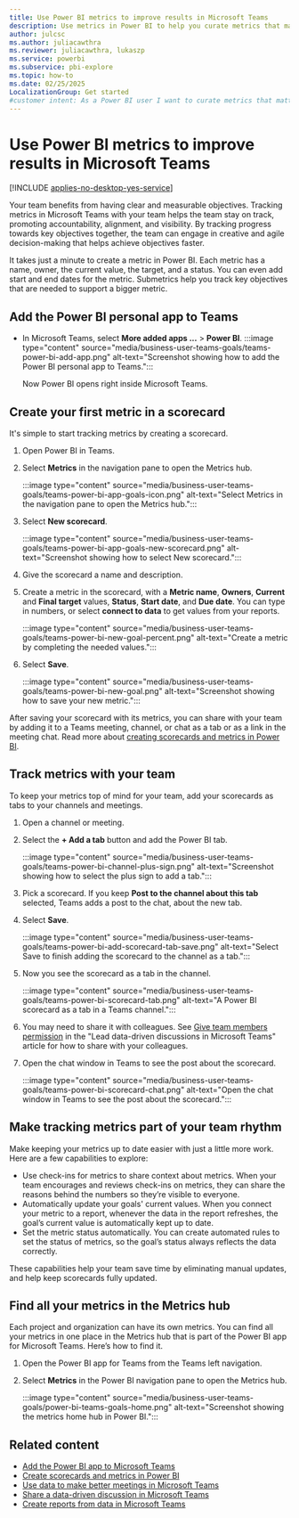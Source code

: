 ```yaml
---
title: Use Power BI metrics to improve results in Microsoft Teams
description: Use metrics in Power BI to help you curate metrics that matter, assign them to the right people, and track over time.
author: julcsc
ms.author: juliacawthra
ms.reviewer: juliacawthra, lukaszp
ms.service: powerbi
ms.subservice: pbi-explore
ms.topic: how-to
ms.date: 02/25/2025
LocalizationGroup: Get started
#customer intent: As a Power BI user I want to curate metrics that matter.
---
```



# Use Power BI metrics to improve results in Microsoft Teams

[!INCLUDE [applies-no-desktop-yes-service](../includes/applies-no-desktop-yes-service.md)]

Your team benefits from having clear and measurable objectives. Tracking metrics in Microsoft Teams with your team helps the team stay on track, promoting accountability, alignment, and visibility. By tracking progress towards key objectives together, the team can engage in creative and agile decision-making that helps achieve objectives faster.

It takes just a minute to create a metric in Power BI. Each metric has a name, owner, the current value, the target, and a status. You can even add start and end dates for the metric. Submetrics help you track key objectives that are needed to support a bigger metric.

## Add the Power BI personal app to Teams

- In Microsoft Teams, select **More added apps ...** > **Power BI**.
    :::image type="content" source="media/business-user-teams-goals/teams-power-bi-add-app.png" alt-text="Screenshot showing how to add the Power BI personal app to Teams.":::

    Now Power BI opens right inside Microsoft Teams.

## Create your first metric in a scorecard

It's simple to start tracking metrics by creating a scorecard.

1. Open Power BI in Teams.
2. Select **Metrics** in the navigation pane to open the Metrics hub.

    :::image type="content" source="media/business-user-teams-goals/teams-power-bi-app-goals-icon.png" alt-text="Select Metrics in the navigation pane to open the Metrics hub.":::

3. Select **New scorecard**.

    :::image type="content" source="media/business-user-teams-goals/teams-power-bi-app-goals-new-scorecard.png" alt-text="Screenshot showing how to select New scorecard.":::

4. Give the scorecard a name and description.
5. Create a metric in the scorecard, with a **Metric name**, **Owners**, **Current** and **Final target** values, **Status**, **Start date**, and **Due date**. You can type in numbers, or select **connect to data** to get values from your reports.

    :::image type="content" source="media/business-user-teams-goals/teams-power-bi-new-goal-percent.png" alt-text="Create a metric by completing the needed values.":::

6. Select **Save**.

    :::image type="content" source="media/business-user-teams-goals/teams-power-bi-new-goal.png" alt-text="Screenshot showing how to save your new metric.":::

After saving your scorecard with its metrics, you can share with your team by adding it to a Teams meeting, channel, or chat as a tab or as a link in the meeting chat. Read more about [creating scorecards and metrics in Power BI](../create-reports/service-goals-introduction.md).

## Track metrics with your team

To keep your metrics top of mind for your team, add your scorecards as tabs to your channels and meetings.

1. Open a channel or meeting.
2. Select the **+ Add a tab** button and add the Power BI tab.

    :::image type="content" source="media/business-user-teams-goals/teams-power-bi-channel-plus-sign.png" alt-text="Screenshot showing how to select the plus sign to add a tab.":::

3. Pick a scorecard. If you keep **Post to the channel about this tab** selected, Teams adds a post to the chat, about the new tab.

4. Select **Save**.

    :::image type="content" source="media/business-user-teams-goals/teams-power-bi-add-scorecard-tab-save.png" alt-text="Select Save to finish adding the scorecard to the channel as a tab.":::

5. Now you see the scorecard as a tab in the channel.

    :::image type="content" source="media/business-user-teams-goals/teams-power-bi-scorecard-tab.png" alt-text="A Power BI scorecard as a tab in a Teams channel.":::

6. You may need to share it with colleagues. See [Give team members permission](business-user-teams-share-data.md#give-team-members-permission) in the "Lead data-driven discussions in Microsoft Teams" article for how to share with your colleagues.

7. Open the chat window in Teams to see the post about the scorecard.

    :::image type="content" source="media/business-user-teams-goals/teams-power-bi-scorecard-chat.png" alt-text="Open the chat window in Teams to see the post about the scorecard.":::

## Make tracking metrics part of your team rhythm

Make keeping your metrics up to date easier with just a little more work. Here are a few capabilities to explore:

- Use check-ins for metrics to share context about metrics. When your team encourages and reviews check-ins on metrics, they can share the reasons behind the numbers so they’re visible to everyone.
- Automatically update your goals' current values. When you connect your metric to a report, whenever the data in the report refreshes, the goal’s current value is automatically kept up to date.
- Set the metric status automatically.  You can create automated rules to set the status of metrics, so the goal’s status always reflects the data correctly.

These capabilities help your team save time by eliminating manual updates, and help keep scorecards fully updated.

## Find all your metrics in the Metrics hub

Each project and organization can have its own metrics. You can find all your metrics in one place in the Metrics hub that is part of the Power BI app for Microsoft Teams. Here’s how to find it.

1. Open the Power BI app for Teams from the Teams left navigation.
2. Select **Metrics** in the Power BI navigation pane to open the Metrics hub.

    :::image type="content" source="media/business-user-teams-goals/power-bi-teams-goals-home.png" alt-text="Screenshot showing the metrics home hub in Power BI.":::

## Related content

- [Add the Power BI app to Microsoft Teams](../collaborate-share/service-microsoft-teams-app.md)
- [Create scorecards and metrics in Power BI](../create-reports/service-goals-introduction.md)
- [Use data to make better meetings in Microsoft Teams](business-user-teams-meetings.md)
- [Share a data-driven discussion in Microsoft Teams](business-user-teams-share-data.md)
- [Create reports from data in Microsoft Teams](business-user-teams-create-reports.md)
